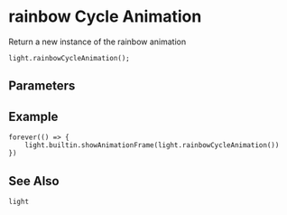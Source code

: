 # rainbow Cycle Animation

Return a new instance of the rainbow animation

```sig
light.rainbowCycleAnimation();
```

## Parameters


## Example

```blocks
forever(() => {
    light.builtin.showAnimationFrame(light.rainbowCycleAnimation())
})
```

## See Also

```package
light
```
